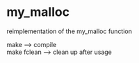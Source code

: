# my_malloc
reimplementation of the my_malloc function  

make --> compile  
make fclean --> clean up after usage 
